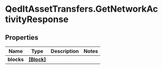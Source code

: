 # QedItAssetTransfers.GetNetworkActivityResponse

## Properties
Name | Type | Description | Notes
------------ | ------------- | ------------- | -------------
**blocks** | [**[Block]**](Block.md) |  | 


